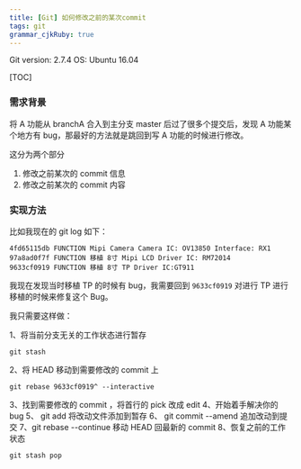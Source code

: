 ```yaml
---
title: [Git] 如何修改之前的某次commit 
tags: git
grammar_cjkRuby: true
---
```


Git version: 2.7.4
OS: Ubuntu 16.04

[TOC]

### 需求背景

将 A 功能从 branchA 合入到主分支 master 后过了很多个提交后，发现 A 功能某个地方有 bug，那最好的方法就是跳回到写 A 功能的时候进行修改。

这分为两个部分
1. 修改之前某次的 commit 信息
2. 修改之前某次的 commit 内容

### 实现方法

比如我现在的 git log 如下：
```
4fd65115db FUNCTION Mipi Camera Camera IC: OV13850 Interface: RX1
97a8ad0f7f FUNCTION 移植 8寸 Mipi LCD Driver IC: RM72014
9633cf0919 FUNCTION 移植 8寸 TP Driver IC:GT911
```

我现在发现当时移植 TP 的时候有 bug，我需要回到 `9633cf0919` 对进行 TP 进行移植的时候来修复这个 Bug。

我只需要这样做：

1、将当前分支无关的工作状态进行暂存
```
git stash
```
2、将 HEAD 移动到需要修改的 commit 上
```
git rebase 9633cf0919^ --interactive
```
3、找到需要修改的 commit ，将首行的 pick 改成 edit
4、开始着手解决你的 bug 
5、 git add 将改动文件添加到暂存
6、 git commit --amend 追加改动到提交
7、git rebase --continue 移动 HEAD 回最新的 commit
8、恢复之前的工作状态
```
git stash pop
```

